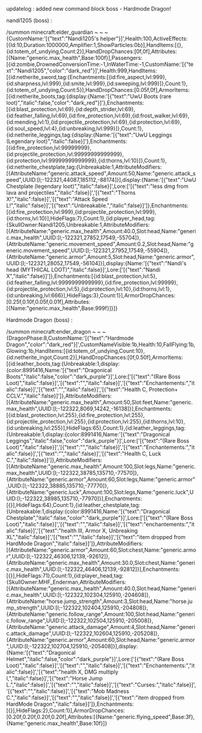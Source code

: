 
updatelog : added new command block boss - Hardmode Dragon!

nandi1205 (boss) :

/summon minecraft:elder_guardian ~ ~ ~ {CustomName:'[{"text":"Nandi1205\'s helper"}]',Health:100,ActiveEffects:[{Id:10,Duration:1000000,Amplifier:1,ShowParticles:0b}],HandItems:[{},{id:totem_of_undying,Count:2}],HandDropChances:[0f,0f],Attributes:[{Name:"generic.max_health",Base:100f}],Passengers:[{id:zombie,DrownedConversionTime:-1,InWaterTime:-1,CustomName:'[{"text":"Nandi1205","color":"dark_red"}]',Health:999,HandItems:[{id:netherite_sword,tag:{Enchantments:[{id:fire_aspect,lvl:999},{id:sharpness,lvl:999},{id:smite,lvl:999},{id:sweeping,lvl:999}]},Count:1},{id:totem_of_undying,Count:5}],HandDropChances:[0.05f,0f],ArmorItems:[{id:netherite_boots,tag:{display:{Name:'[{"text":"UwU Boots (rare loot)","italic":false,"color":"dark_red"}]'},Enchantments:[{id:blast_protection,lvl:69},{id:depth_strider,lvl:69},{id:feather_falling,lvl:69},{id:fire_protection,lvl:69},{id:frost_walker,lvl:69},{id:mending,lvl:1},{id:projectile_protection,lvl:69},{id:protection,lvl:69},{id:soul_speed,lvl:4},{id:unbreaking,lvl:999}]},Count:1},{id:netherite_leggings,tag:{display:{Name:'[{"text":"UwU Leggings (Legendary loot)","italic":false}]'},Enchantments:[{id:fire_protection,lvl:99999999},{id:projectile_protection,lvl:99999999999999},{id:protection,lvl:99999999999999},{id:thorns,lvl:10}]},Count:1},{id:netherite_chestplate,tag:{Unbreakable:1,AttributeModifiers:[{AttributeName:"generic.attack_speed",Amount:50,Name:"generic.attack_speed",UUID:[I;-122321,44087,185112,-88174]}],display:{Name:'[{"text":"UwU Chestplate (legendary loot)","italic":false}]',Lore:['[{"text":"less dmg from lava and projectiles","italic":false}]','[{"text":"Thorns X!","italic":false}]','[{"text":"Attack Speed L!","italic":false}]','[{"text":"Unbreakable.","italic":false}]']},Enchantments:[{id:fire_protection,lvl:999},{id:projectile_protection,lvl:999},{id:thorns,lvl:10}],HideFlags:7},Count:1},{id:player_head,tag:{SkullOwner:Nandi1205,Unbreakable:1,AttributeModifiers:[{AttributeName:"generic.max_health",Amount:40.0,Slot:head,Name:"generic.max_health",UUID:[I;-122321,27852,17549,-55704]},{AttributeName:"generic.movement_speed",Amount:0.2,Slot:head,Name:"generic.movement_speed",UUID:[I;-122321,27952,17549,-55904]},{AttributeName:"generic.armor",Amount:5,Slot:head,Name:"generic.armor",UUID:[I;-122321,28052,17549,-56104]}],display:{Name:'[{"text":"Nandi\'s head (MYTHICAL LOOT)","italic":false}]',Lore:['[{"text":"Nandi X","italic":false}]']},Enchantments:[{id:blast_protection,lvl:5},{id:feather_falling,lvl:9999999999999},{id:fire_protection,lvl:99999},{id:projectile_protection,lvl:5},{id:protection,lvl:10},{id:thorns,lvl:1},{id:unbreaking,lvl:666}],HideFlags:3},Count:1}],ArmorDropChances:[0.25f,0.10f,0.05f,0.01f],Attributes:[{Name:"generic.max_health",Base:999f}]}]}

Hardmode Dragon (boss) :

/summon minecraft:ender_dragon ~ ~ ~ {DragonPhase:8,CustomName:'[{"text":"Hardmode Dragon","color":"dark_red"}]',CustomNameVisible:1b,Health:10,FallFlying:1b,Glowing:1b,HandItems:[{id:totem_of_undying,Count:10},{id:netherite_ingot,Count:2}],HandDropChances:[0f,0.50f],ArmorItems:[{id:leather_boots,tag:{Unbreakable:1,display:{color:8991416,Name:'[{"text":"Dragonical Boots","italic":false,"color":"dark_purple"}]',Lore:['[{"text":"(Rare Boss Loot)","italic":false}]','[{"text":"","italic":false}]','[{"text":"Enchantements:","italic":false}]','[{"text":"","italic":false}]','[{"text":"Health C, Protection+ CCLV.","italic":false}]']},AttributeModifiers:[{AttributeName:"generic.max_health",Amount:50,Slot:feet,Name:"generic.max_health",UUID:[I;-122322,8069,14242,-16138]}],Enchantments:[{id:blast_protection,lvl:255},{id:fire_protection,lvl:255},{id:projectile_protection,lvl:255},{id:protection,lvl:255},{id:thorns,lvl:10},{id:unbreaking,lvl:255}],HideFlags:65},Count:1},{id:leather_leggings,tag:{Unbreakable:1,display:{color:8991416,Name:'[{"text":"Dragonical Leggings","italic":false,"color":"dark_purple"}]',Lore:['[{"text":"(Rare Boss Loot)","italic":false}]','[{"text":"","italic":false}]','[{"text":"Enchantements:","italic":false}]','[{"text":"","italic":false}]','[{"text":"Health C, Luck C.","italic":false}]']},AttributeModifiers:[{AttributeName:"generic.max_health",Amount:100,Slot:legs,Name:"generic.max_health",UUID:[I;-122322,38785,135710,-77570]},{AttributeName:"generic.armor",Amount:60,Slot:legs,Name:"generic.armor",UUID:[I;-122322,38885,135710,-77770]},{AttributeName:"generic.luck",Amount:100,Slot:legs,Name:"generic.luck",UUID:[I;-122322,38985,135710,-77970]}],Enchantments:[{}],HideFlags:64},Count:1},{id:leather_chestplate,tag:{Unbreakable:1,display:{color:8991416,Name:'[{"text":"Dragonical Chestplate","italic":false,"color":"dark_purple"}]',Lore:['[{"text":"(Rare Boss Loot)","italic":false}]','[{"text":"","italic":false}]','[{"text":"enchantements:","italic":false}]','[{"text":"health III, Armor X, Unbreaking XL","italic":false}]','[{"text":"","italic":false}]','[{"text":"item dropped from HardMode Dragon","italic":false}]']},AttributeModifiers:[{AttributeName:"generic.armor",Amount:60,Slot:chest,Name:"generic.armor",UUID:[I;-122322,46306,12139,-92612]},{AttributeName:"generic.max_health",Amount:30.0,Slot:chest,Name:"generic.max_health",UUID:[I;-122322,46406,12139,-92812]}],Enchantments:[{}],HideFlags:71},Count:1},{id:player_head,tag:{SkullOwner:MHF_Enderman,AttributeModifiers:[{AttributeName:"generic.max_health",Amount:40.0,Slot:head,Name:"generic.max_health",UUID:[I;-122322,102304,125910,-204608]},{AttributeName:"horse.jump_strength",Amount:3,Slot:head,Name:"horse.jump_strength",UUID:[I;-122322,102404,125910,-204808]},{AttributeName:"generic.follow_range",Amount:100,Slot:head,Name:"generic.follow_range",UUID:[I;-122322,102504,125910,-205008]},{AttributeName:"generic.attack_damage",Amount:4,Slot:head,Name:"generic.attack_damage",UUID:[I;-122322,102604,125910,-205208]},{AttributeName:"generic.armor",Amount:60,Slot:head,Name:"generic.armor",UUID:[I;-122322,102704,125910,-205408]}],display:{Name:'[{"text":"Dragonical Helmet","italic":false,"color":"dark_purple"}]',Lore:['[{"text":"(Rare Boss Loot)","italic":false}]','[{"text":"","italic":false}]','[{"text":"Enchantements:","italic":false}]','[{"text":"health X, DMG multiply I,","italic":false}]','[{"text":"Horse Jump L.","italic":false}]','[{"text":"","italic":false}]','[{"text":"Curses:","italic":false}]','[{"text":"","italic":false}]','[{"text":"Mob Madness C.","italic":false}]','[{"text":"","italic":false}]','[{"text":"item dropped from HardMode Dragon","italic":false}]']},Enchantments:[{}],HideFlags:2},Count:1}],ArmorDropChances:[0.20f,0.20f,0.20f,0.20f],Attributes:[{Name:"generic.flying_speed",Base:3f},{Name:"generic.max_health",Base:10f}]}
